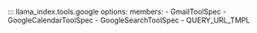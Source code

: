 ::: llama_index.tools.google
options:
members: - GmailToolSpec - GoogleCalendarToolSpec - GoogleSearchToolSpec - QUERY_URL_TMPL
